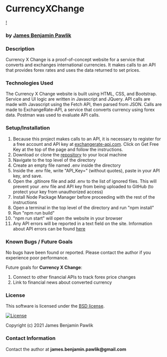 # __CurrencyXChange__

[!](https://github.com/jbpawlik/currency-exchanger/blob/main/src/assets/images/screenshot.PNG)
### by [James Benjamin Pawlik](http://github.com/jbpawlik)

### __Description__
Currency X Change is a proof-of-concept website for a service that converts and exchanges international currencies. It makes calls to an API that provides forex rates and uses the data returned to set prices.


### __Technologies Used__
The Currency X Change website is built using HTML, CSS, and Bootstrap. Service and UI logic are written in Javascript and JQuery. API calls are made with Javascript using the Fetch API, then parsed from JSON. Calls are made to ExchangeRate-API, a service that converts currency using forex data. Postman was used to evaluate API calls.

### __Setup/Installation__
1. Because this project makes calls to an API, it is necessary to register for a free account and API key at [exchangerate-api.com](https://www.exchangerate-api.com/). Click on Get Free Key at the top of the page and follow the instructions.
2. Download or clone the [repository](http://github.com/jbpawlik/currency-exchanger) to your local machine
3. Navigate to the top level of the directory
4. Create an empty file named .env inside the directory
5. Inside the .env file, write "API_Key=" (without quotes), paste in your API key, and save.
6. Open the .gitinore file and add .env to the list of ignored files. This will prevent your .env file and API key from being uploaded to GitHub (to protect your key from unauthorized access)
7. Install Node Package Manager before proceeding with the rest of the instructions
8. Open a terminal in the top level of the directory and run "npm install"
9. Run "npm run build"
10. "npm run start" will open the website in your browser
11. Any API errors will be reported in a text field on the site. Information about API errors can be found [here](https://blog.runscope.com/posts/how-to-debug-common-api-errors)


### __Known Bugs / Future Goals__
No bugs have been found or reported. Please contact the author if you experience poor performance.

Future goals for __Currency X Change__:

1. Connect to other financial APIs to track forex price changes
2. Link to financial news about converted currency

### __License__
This software is licensed under the [BSD license](license.txt).

[![License](https://img.shields.io/badge/License-BSD%202--Clause-orange.svg)](https://opensource.org/licenses/BSD-2-Clause)

Copyright (c) 2021 James Benjamin Pawlik

### __Contact Information__
Contact the author at __james.benjamin.pawlik@gmail.com__

